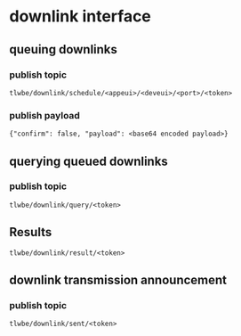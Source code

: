 # downlink interface

## queuing downlinks

### publish topic

```
tlwbe/downlink/schedule/<appeui>/<deveui>/<port>/<token>
```

### publish payload

```
{"confirm": false, "payload": <base64 encoded payload>}

```

## querying queued downlinks

### publish topic

```
tlwbe/downlink/query/<token>
```

## Results

```
tlwbe/downlink/result/<token>
```

## downlink transmission announcement

### publish topic

```
tlwbe/downlink/sent/<token>
```